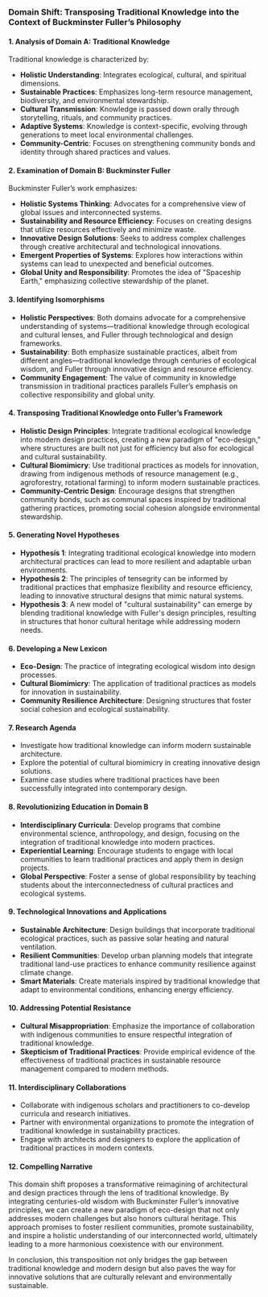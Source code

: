 ### Domain Shift: Transposing Traditional Knowledge into the Context of Buckminster Fuller’s Philosophy

#### 1. Analysis of Domain A: Traditional Knowledge
Traditional knowledge is characterized by:
- **Holistic Understanding**: Integrates ecological, cultural, and spiritual dimensions.
- **Sustainable Practices**: Emphasizes long-term resource management, biodiversity, and environmental stewardship.
- **Cultural Transmission**: Knowledge is passed down orally through storytelling, rituals, and community practices.
- **Adaptive Systems**: Knowledge is context-specific, evolving through generations to meet local environmental challenges.
- **Community-Centric**: Focuses on strengthening community bonds and identity through shared practices and values.

#### 2. Examination of Domain B: Buckminster Fuller
Buckminster Fuller’s work emphasizes:
- **Holistic Systems Thinking**: Advocates for a comprehensive view of global issues and interconnected systems.
- **Sustainability and Resource Efficiency**: Focuses on creating designs that utilize resources effectively and minimize waste.
- **Innovative Design Solutions**: Seeks to address complex challenges through creative architectural and technological innovations.
- **Emergent Properties of Systems**: Explores how interactions within systems can lead to unexpected and beneficial outcomes.
- **Global Unity and Responsibility**: Promotes the idea of "Spaceship Earth," emphasizing collective stewardship of the planet.

#### 3. Identifying Isomorphisms
- **Holistic Perspectives**: Both domains advocate for a comprehensive understanding of systems—traditional knowledge through ecological and cultural lenses, and Fuller through technological and design frameworks.
- **Sustainability**: Both emphasize sustainable practices, albeit from different angles—traditional knowledge through centuries of ecological wisdom, and Fuller through innovative design and resource efficiency.
- **Community Engagement**: The value of community in knowledge transmission in traditional practices parallels Fuller’s emphasis on collective responsibility and global unity.

#### 4. Transposing Traditional Knowledge onto Fuller’s Framework
- **Holistic Design Principles**: Integrate traditional ecological knowledge into modern design practices, creating a new paradigm of "eco-design," where structures are built not just for efficiency but also for ecological and cultural sustainability.
- **Cultural Biomimicry**: Use traditional practices as models for innovation, drawing from indigenous methods of resource management (e.g., agroforestry, rotational farming) to inform modern sustainable practices.
- **Community-Centric Design**: Encourage designs that strengthen community bonds, such as communal spaces inspired by traditional gathering practices, promoting social cohesion alongside environmental stewardship.

#### 5. Generating Novel Hypotheses
- **Hypothesis 1**: Integrating traditional ecological knowledge into modern architectural practices can lead to more resilient and adaptable urban environments.
- **Hypothesis 2**: The principles of tensegrity can be informed by traditional practices that emphasize flexibility and resource efficiency, leading to innovative structural designs that mimic natural systems.
- **Hypothesis 3**: A new model of "cultural sustainability" can emerge by blending traditional knowledge with Fuller's design principles, resulting in structures that honor cultural heritage while addressing modern needs.

#### 6. Developing a New Lexicon
- **Eco-Design**: The practice of integrating ecological wisdom into design processes.
- **Cultural Biomimicry**: The application of traditional practices as models for innovation in sustainability.
- **Community Resilience Architecture**: Designing structures that foster social cohesion and ecological sustainability.

#### 7. Research Agenda
- Investigate how traditional knowledge can inform modern sustainable architecture.
- Explore the potential of cultural biomimicry in creating innovative design solutions.
- Examine case studies where traditional practices have been successfully integrated into contemporary design.

#### 8. Revolutionizing Education in Domain B
- **Interdisciplinary Curricula**: Develop programs that combine environmental science, anthropology, and design, focusing on the integration of traditional knowledge into modern practices.
- **Experiential Learning**: Encourage students to engage with local communities to learn traditional practices and apply them in design projects.
- **Global Perspective**: Foster a sense of global responsibility by teaching students about the interconnectedness of cultural practices and ecological systems.

#### 9. Technological Innovations and Applications
- **Sustainable Architecture**: Design buildings that incorporate traditional ecological practices, such as passive solar heating and natural ventilation.
- **Resilient Communities**: Develop urban planning models that integrate traditional land-use practices to enhance community resilience against climate change.
- **Smart Materials**: Create materials inspired by traditional knowledge that adapt to environmental conditions, enhancing energy efficiency.

#### 10. Addressing Potential Resistance
- **Cultural Misappropriation**: Emphasize the importance of collaboration with indigenous communities to ensure respectful integration of traditional knowledge.
- **Skepticism of Traditional Practices**: Provide empirical evidence of the effectiveness of traditional practices in sustainable resource management compared to modern methods.

#### 11. Interdisciplinary Collaborations
- Collaborate with indigenous scholars and practitioners to co-develop curricula and research initiatives.
- Partner with environmental organizations to promote the integration of traditional knowledge in sustainability practices.
- Engage with architects and designers to explore the application of traditional practices in modern contexts.

#### 12. Compelling Narrative
This domain shift proposes a transformative reimagining of architectural and design practices through the lens of traditional knowledge. By integrating centuries-old wisdom with Buckminster Fuller’s innovative principles, we can create a new paradigm of eco-design that not only addresses modern challenges but also honors cultural heritage. This approach promises to foster resilient communities, promote sustainability, and inspire a holistic understanding of our interconnected world, ultimately leading to a more harmonious coexistence with our environment. 

In conclusion, this transposition not only bridges the gap between traditional knowledge and modern design but also paves the way for innovative solutions that are culturally relevant and environmentally sustainable.